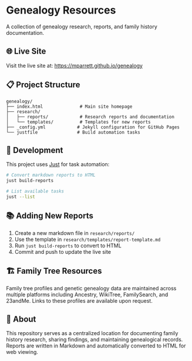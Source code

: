 # Genealogy Resources

A collection of genealogy research, reports, and family history documentation.

## 🌐 Live Site
Visit the live site at: https://mparrett.github.io/genealogy

## 📋 Project Structure

```
genealogy/
├── index.html              # Main site homepage
├── research/
│   ├── reports/            # Research reports and documentation
│   └── templates/          # Templates for new reports
├── _config.yml            # Jekyll configuration for GitHub Pages
└── justfile               # Build automation tasks
```

## 🔧 Development

This project uses [Just](https://github.com/casey/just) for task automation:

```bash
# Convert markdown reports to HTML
just build-reports

# List available tasks
just --list
```

## 📚 Adding New Reports

1. Create a new markdown file in `research/reports/`
2. Use the template in `research/templates/report-template.md`
3. Run `just build-reports` to convert to HTML
4. Commit and push to update the live site

## 🏗️ Family Tree Resources

Family tree profiles and genetic genealogy data are maintained across multiple platforms including Ancestry, WikiTree, FamilySearch, and 23andMe. Links to these profiles are available upon request.

## 📖 About

This repository serves as a centralized location for documenting family history research, sharing findings, and maintaining genealogical records. Reports are written in Markdown and automatically converted to HTML for web viewing.
